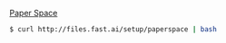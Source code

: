 [Paper Space](https://www.paperspace.com/)

```sh
$ curl http://files.fast.ai/setup/paperspace | bash
```
